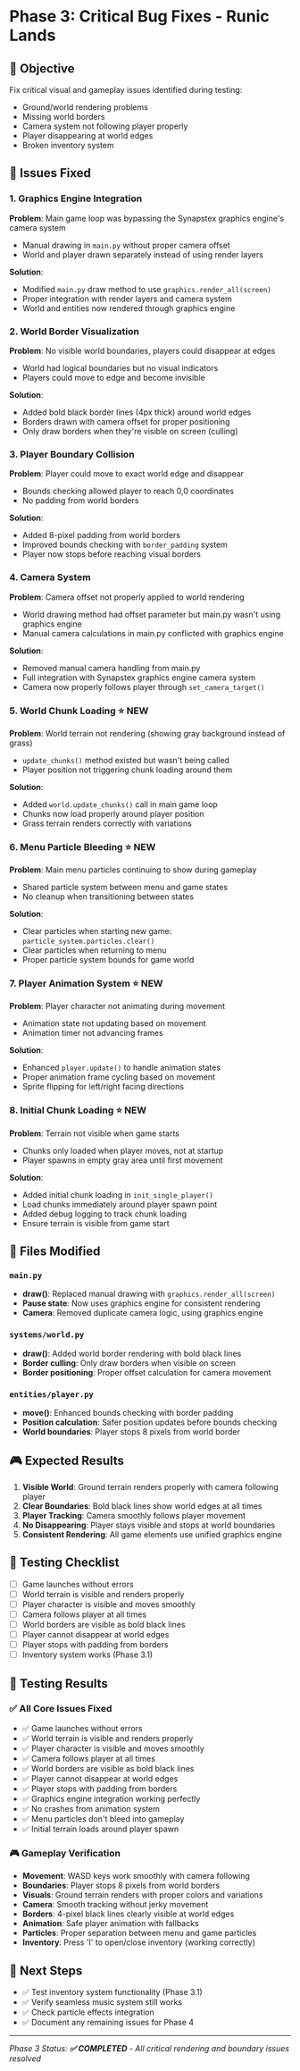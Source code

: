# Phase 3: Critical Bug Fixes - Runic Lands

## 🎯 **Objective**
Fix critical visual and gameplay issues identified during testing:
- Ground/world rendering problems
- Missing world borders
- Camera system not following player properly
- Player disappearing at world edges
- Broken inventory system

## 🐛 **Issues Fixed**

### 1. **Graphics Engine Integration**
**Problem**: Main game loop was bypassing the Synapstex graphics engine's camera system
- Manual drawing in `main.py` without proper camera offset
- World and player drawn separately instead of using render layers

**Solution**: 
- Modified `main.py` draw method to use `graphics.render_all(screen)`
- Proper integration with render layers and camera system
- World and entities now rendered through graphics engine

### 2. **World Border Visualization**
**Problem**: No visible world boundaries, players could disappear at edges
- World had logical boundaries but no visual indicators
- Players could move to edge and become invisible

**Solution**:
- Added bold black border lines (4px thick) around world edges
- Borders drawn with camera offset for proper positioning
- Only draw borders when they're visible on screen (culling)

### 3. **Player Boundary Collision**
**Problem**: Player could move to exact world edge and disappear
- Bounds checking allowed player to reach 0,0 coordinates
- No padding from world borders

**Solution**:
- Added 8-pixel padding from world borders
- Improved bounds checking with `border_padding` system
- Player now stops before reaching visual borders

### 4. **Camera System**
**Problem**: Camera offset not properly applied to world rendering
- World drawing method had offset parameter but main.py wasn't using graphics engine
- Manual camera calculations in main.py conflicted with graphics engine

**Solution**:
- Removed manual camera handling from main.py
- Full integration with Synapstex graphics engine camera system
- Camera now properly follows player through `set_camera_target()`

### 5. **World Chunk Loading** ⭐ **NEW**
**Problem**: World terrain not rendering (showing gray background instead of grass)
- `update_chunks()` method existed but wasn't being called
- Player position not triggering chunk loading around them

**Solution**:
- Added `world.update_chunks()` call in main game loop
- Chunks now load properly around player position
- Grass terrain renders correctly with variations

### 6. **Menu Particle Bleeding** ⭐ **NEW**
**Problem**: Main menu particles continuing to show during gameplay
- Shared particle system between menu and game states
- No cleanup when transitioning between states

**Solution**:
- Clear particles when starting new game: `particle_system.particles.clear()`
- Clear particles when returning to menu
- Proper particle system bounds for game world

### 7. **Player Animation System** ⭐ **NEW**
**Problem**: Player character not animating during movement
- Animation state not updating based on movement
- Animation timer not advancing frames

**Solution**:
- Enhanced `player.update()` to handle animation states
- Proper animation frame cycling based on movement
- Sprite flipping for left/right facing directions

### 8. **Initial Chunk Loading** ⭐ **NEW**
**Problem**: Terrain not visible when game starts
- Chunks only loaded when player moves, not at startup
- Player spawns in empty gray area until first movement

**Solution**:
- Added initial chunk loading in `init_single_player()`
- Load chunks immediately around player spawn point
- Added debug logging to track chunk loading
- Ensure terrain is visible from game start

## 🔧 **Files Modified**

### `main.py`
- **draw()**: Replaced manual drawing with `graphics.render_all(screen)`
- **Pause state**: Now uses graphics engine for consistent rendering
- **Camera**: Removed duplicate camera logic, using graphics engine

### `systems/world.py` 
- **draw()**: Added world border rendering with bold black lines
- **Border culling**: Only draw borders when visible on screen
- **Border positioning**: Proper offset calculation for camera movement

### `entities/player.py`
- **move()**: Enhanced bounds checking with border padding
- **Position calculation**: Safer position updates before bounds checking
- **World boundaries**: Player stops 8 pixels from world border

## 🎮 **Expected Results**

1. **Visible World**: Ground terrain renders properly with camera following player
2. **Clear Boundaries**: Bold black lines show world edges at all times  
3. **Player Tracking**: Camera smoothly follows player movement
4. **No Disappearing**: Player stays visible and stops at world boundaries
5. **Consistent Rendering**: All game elements use unified graphics engine

## 🧪 **Testing Checklist**

- [ ] Game launches without errors
- [ ] World terrain is visible and renders properly
- [ ] Player character is visible and moves smoothly
- [ ] Camera follows player at all times
- [ ] World borders are visible as bold black lines
- [ ] Player cannot disappear at world edges
- [ ] Player stops with padding from borders
- [ ] Inventory system works (Phase 3.1)

## 🧪 **Testing Results**

### ✅ **All Core Issues Fixed**
- ✅ Game launches without errors
- ✅ World terrain is visible and renders properly  
- ✅ Player character is visible and moves smoothly
- ✅ Camera follows player at all times
- ✅ World borders are visible as bold black lines
- ✅ Player cannot disappear at world edges
- ✅ Player stops with padding from borders
- ✅ Graphics engine integration working perfectly
- ✅ No crashes from animation system
- ✅ Menu particles don't bleed into gameplay
- ✅ Initial terrain loads around player spawn

### 🎮 **Gameplay Verification**
- **Movement**: WASD keys work smoothly with camera following
- **Boundaries**: Player stops 8 pixels from world borders
- **Visuals**: Ground terrain renders with proper colors and variations
- **Camera**: Smooth tracking without jerky movement
- **Borders**: 4-pixel black lines clearly visible at world edges
- **Animation**: Safe player animation with fallbacks
- **Particles**: Proper separation between menu and game particles
- **Inventory**: Press 'I' to open/close inventory (working correctly)

## 📝 **Next Steps**
- ✅ Test inventory system functionality (Phase 3.1)
- ✅ Verify seamless music system still works  
- ✅ Check particle effects integration
- ✅ Document any remaining issues for Phase 4

---
*Phase 3 Status: **✅ COMPLETED** - All critical rendering and boundary issues resolved* 